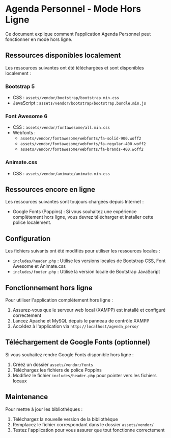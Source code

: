 # Agenda Personnel - Mode Hors Ligne

Ce document explique comment l'application Agenda Personnel peut fonctionner en mode hors ligne.

## Ressources disponibles localement

Les ressources suivantes ont été téléchargées et sont disponibles localement :

### Bootstrap 5
- CSS : `assets/vendor/bootstrap/bootstrap.min.css`
- JavaScript : `assets/vendor/bootstrap/bootstrap.bundle.min.js`

### Font Awesome 6
- CSS : `assets/vendor/fontawesome/all.min.css`
- Webfonts :
  - `assets/vendor/fontawesome/webfonts/fa-solid-900.woff2`
  - `assets/vendor/fontawesome/webfonts/fa-regular-400.woff2`
  - `assets/vendor/fontawesome/webfonts/fa-brands-400.woff2`

### Animate.css
- CSS : `assets/vendor/animate/animate.min.css`

## Ressources encore en ligne

Les ressources suivantes sont toujours chargées depuis Internet :

- Google Fonts (Poppins) : Si vous souhaitez une expérience complètement hors ligne, vous devrez télécharger et installer cette police localement.

## Configuration

Les fichiers suivants ont été modifiés pour utiliser les ressources locales :

- `includes/header.php` : Utilise les versions locales de Bootstrap CSS, Font Awesome et Animate.css
- `includes/footer.php` : Utilise la version locale de Bootstrap JavaScript

## Fonctionnement hors ligne

Pour utiliser l'application complètement hors ligne :

1. Assurez-vous que le serveur web local (XAMPP) est installé et configuré correctement
2. Lancez Apache et MySQL depuis le panneau de contrôle XAMPP
3. Accédez à l'application via `http://localhost/agenda_perso/`

## Téléchargement de Google Fonts (optionnel)

Si vous souhaitez rendre Google Fonts disponible hors ligne :

1. Créez un dossier `assets/vendor/fonts`
2. Téléchargez les fichiers de police Poppins
3. Modifiez le fichier `includes/header.php` pour pointer vers les fichiers locaux

## Maintenance

Pour mettre à jour les bibliothèques :

1. Téléchargez la nouvelle version de la bibliothèque
2. Remplacez le fichier correspondant dans le dossier `assets/vendor/`
3. Testez l'application pour vous assurer que tout fonctionne correctement 
